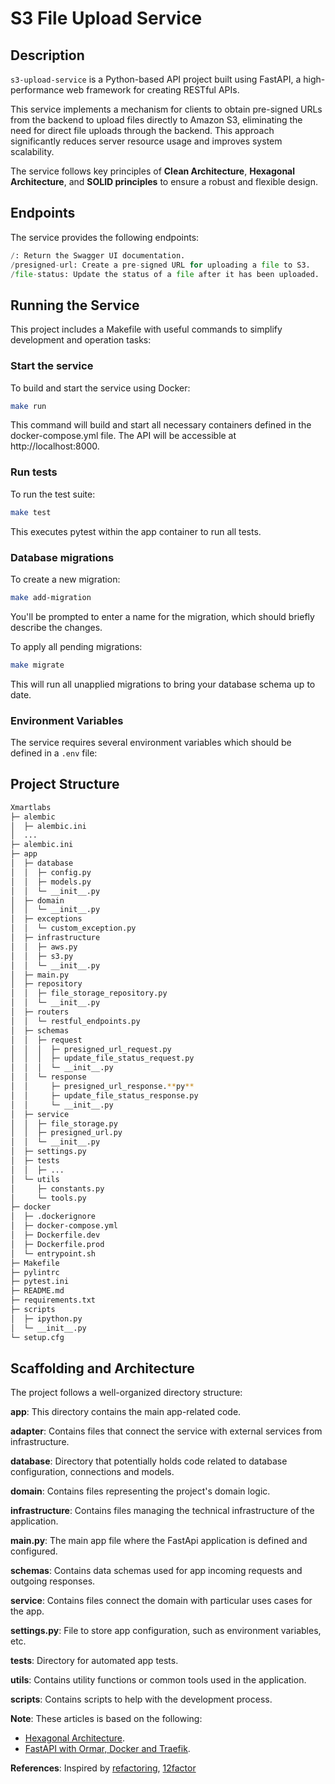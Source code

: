 # S3 File Upload Service


## Description
`s3-upload-service` is a Python-based API project built using FastAPI, a high-performance web framework for creating RESTful APIs.

This service implements a mechanism for clients to obtain pre-signed URLs from the backend to upload files directly to Amazon S3, eliminating the need for direct file uploads through the backend. This approach significantly reduces server resource usage and improves system scalability.

The service follows key principles of **Clean Architecture**, **Hexagonal Architecture**, and **SOLID principles** to ensure a robust and flexible design.

## Endpoints

The service provides the following endpoints:

```python
/: Return the Swagger UI documentation.
/presigned-url: Create a pre-signed URL for uploading a file to S3.
/file-status: Update the status of a file after it has been uploaded.
```

## Running the Service

This project includes a Makefile with useful commands to simplify development and operation tasks:

### Start the service

To build and start the service using Docker:

```bash
make run
```

This command will build and start all necessary containers defined in the docker-compose.yml file. The API will be accessible at http://localhost:8000.

### Run tests

To run the test suite:

```bash
make test
```

This executes pytest within the app container to run all tests.

### Database migrations

To create a new migration:

```bash
make add-migration
```

You'll be prompted to enter a name for the migration, which should briefly describe the changes.

To apply all pending migrations:

```bash
make migrate
```

This will run all unapplied migrations to bring your database schema up to date.

### Environment Variables

The service requires several environment variables which should be defined in a `.env` file:

## Project Structure
```bash
Xmartlabs
├─ alembic
│  ├─ alembic.ini
│  ...
├─ alembic.ini
├─ app
│  ├─ database
│  │  ├─ config.py
│  │  ├─ models.py
│  │  └─ __init__.py
│  ├─ domain
│  │  └─ __init__.py
│  ├─ exceptions
│  │  └─ custom_exception.py
│  ├─ infrastructure
│  │  ├─ aws.py
│  │  ├─ s3.py
│  │  └─ __init__.py
│  ├─ main.py
│  ├─ repository
│  │  ├─ file_storage_repository.py
│  │  └─ __init__.py
│  ├─ routers
│  │  └─ restful_endpoints.py
│  ├─ schemas
│  │  ├─ request
│  │  │  ├─ presigned_url_request.py
│  │  │  ├─ update_file_status_request.py
│  │  │  └─ __init__.py
│  │  └─ response
│  │     ├─ presigned_url_response.**py**
│  │     ├─ update_file_status_response.py
│  │     └─ __init__.py
│  ├─ service
│  │  ├─ file_storage.py
│  │  ├─ presigned_url.py
│  │  └─ __init__.py
│  ├─ settings.py
│  ├─ tests
│  │  ├─ ...
│  └─ utils
│     ├─ constants.py
│     └─ tools.py
├─ docker
│  ├─ .dockerignore
│  ├─ docker-compose.yml
│  ├─ Dockerfile.dev
│  ├─ Dockerfile.prod
│  └─ entrypoint.sh
├─ Makefile
├─ pylintrc
├─ pytest.ini
├─ README.md
├─ requirements.txt
├─ scripts
│  ├─ ipython.py
│  └─ __init__.py
└─ setup.cfg

```

## Scaffolding and Architecture

The project follows a well-organized directory structure:

**app**: This directory contains the main app-related code.

**adapter**: Contains files that connect the service with external services from infrastructure.

**database**: Directory that potentially holds code related to database configuration, connections and models.

**domain**: Contains files representing the project's domain logic.

**infrastructure**: Contains files managing the technical infrastructure of the application.

**main.py**: The main app file where the FastApi application is defined and configured.

**schemas**: Contains data schemas used for app incoming requests and outgoing responses.

**service**: Contains files connect the domain with particular uses cases for the app.

**settings.py**: File to store app configuration, such as environment variables, etc.

**tests**: Directory for automated app tests.

**utils**: Contains utility functions or common tools used in the application.

**scripts**: Contains scripts to help with the development process.

**Note**: These articles is based on the following:

- [Hexagonal Architecture](https://douwevandermeij.medium.com/hexagonal-architecture-in-python-7468c2606b63).
- [FastAPI with Ormar, Docker and Traefik](https://testdriven.io/blog/fastapi-docker-traefik/).

**References**: Inspired by [refactoring](https://refactoring.guru/es/design-patterns/), [12factor](https://12factor.net/es/)

